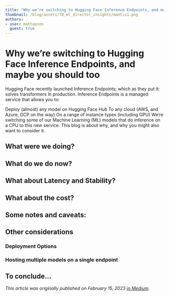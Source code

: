```yaml
---
title: "Why we’re switching to Hugging Face Inference Endpoints, and maybe you should too"
thumbnail: /blog/assets/78_ml_director_insights/mantis1.png
authors:
- user: mattupson
  guest: true
---
```


<h1>Why we’re switching to Hugging Face Inference Endpoints, and maybe you should too</h1>


<!-- {blog_metadata} -->
<!-- {authors} -->

Hugging Face recently launched Inference Endpoints; which as they put it: solves transformers in production. Inference Endpoints is a managed service that allows you to:

Deploy (almost) any model on Hugging Face Hub
To any cloud (AWS, and Azure, GCP on the way)
On a range of instance types (including GPU)
We’re switching some of our Machine Learning (ML) models that do inference on a CPU to this new service. This blog is about why, and why you might also want to consider it.

## What were we doing?


## What do we do now?


## What about Latency and Stability?


## What about the cost?


## Some notes and caveats:


## Other considerations


### Deployment Options


### Hosting multiple models on a single endpoint


## To conclude…


_This article was originally published on February 15, 2023 [in Medium](https://medium.com/mantisnlp/why-were-switching-to-hugging-face-inference-endpoints-and-maybe-you-should-too-829371dcd330)._
